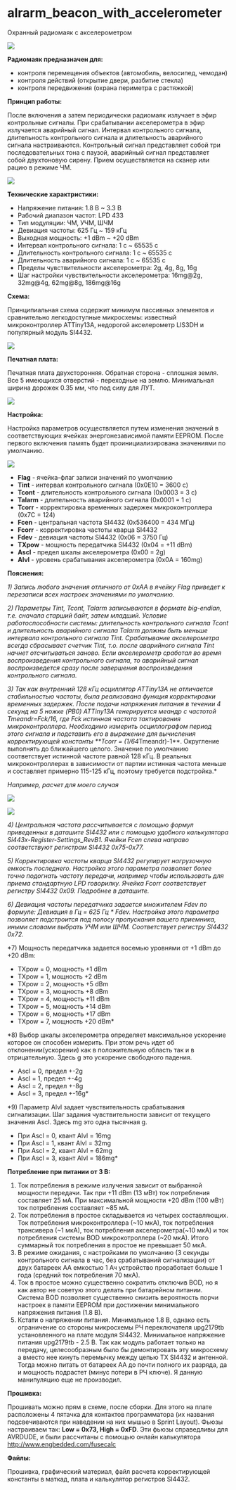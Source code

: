 # alrarm_beacon_with_accelerometer
Охранный радиомаяк с акселерометром


![](GRAPHICS/photo_0.jpg)



**Радиомаяк предназначен для:**

* контроля перемещения объектов (автомобиль, велосипед, чемодан)
* контроля действий (открытие двери, разбитие стекла)
* контроля передвижения (охрана периметра с растяжкой)



**Принцип работы:**

После включения а затем периодически радиомаяк излучает в эфир контрольные сигналы. При срабатывании акселерометра в эфир излучается аварийный сигнал. Интервал контрольного сигнала, длительность контрольного сигнала и длительность аварийного сигнала настраиваются. Контрольный сигнал представляет собой три последовательных тона с паузой, аварийный сигнал представляет собой двухтоновую сирену. Прием осуществляется на сканер или рацию в режиме ЧМ. 

![](GRAPHICS/timings.jpg)



**Технические характристики:** 
* Напряжение питания: 1.8 В ~ 3.3 В
* Рабочий диапазон частот: LPD 433
* Тип модуляции: ЧМ, УЧМ, ШЧМ
* Девиация частоты: 625 Гц ~ 159 кГц
* Выходная мощность: +1 dBm ~ +20 dBm
* Интервал контрольного сигнала: 1 с ~ 65535 с
* Длительность контрольного сигнала: 1 с ~ 65535 с
* Длительность аварийного сигнала: 1 с ~ 65535 с
* Пределы чувствительности акселерометра: 2g, 4g, 8g, 16g
* Шаг настройки чувствительности акселерометра: 16mg@2g, 32mg@4g, 62mg@8g, 186mg@16g



**Схема:**

Принципиальная схема содержит минимум пассивных элементов и сравнительно легкодоступные микросхемы: известный микроконтроллер ATTiny13A, недорогой акселерометр LIS3DH и популярный модуль SI4432. 

![](GRAPHICS/circuit.jpg)



**Печатная плата:**

Печатная плата двухсторонняя. Обратная сторона - сплошная земля. Все 5 имеющихся отверстий - переходные на землю. Минимальная ширина дорожек 0.35 мм, что под силу для ЛУТ.

![](GRAPHICS/pcb.jpg)



**Настройка:**

Настройка параметров осуществляется путем изменения значений в соответствующих ячейках энергонезависимой памяти EEPROM. После первого включения память будет проинициализирована значениями по умолчанию.

![](GRAPHICS/eeprom_map.jpg)
 
* **Flag** - ячейка-флаг записи значений по умолчанию
* **Tint** - интервал контрольного сигнала (0x0E10 = 3600 c)
* **Tcont** - длительность контрольного сигнала (0x0003 = 3 c)
* **Talarm** - длительность аварийного сигнала (0x0001 = 1 c)
* **Tcorr** - корректировка временных задержек микроконтроллера (0x7C = 124)
* **Fcen** - центральная частота SI4432 (0x536400 = 434 МГц)
* **Fcorr** - корректировка частоты кварца SI4432
* **Fdev** - девиация частоты SI4432 (0x06 = 3750 Гц)
* **TXpow** - мощность передатчика SI4432 (0x04 = +11 dBm)
* **Ascl** - предел шкалы акселерометра (0x00 = 2g)
* **Alvl** - уровень срабатывания акселерометра (0x0A = 160mg)



**Пояснения:**

*1) Запись любого значения отличного от 0xAA в ячейку Flag приведет к перезаписи всех настроек значениями по умолчанию.*

*2) Параметры Tint, Tcont, Talarm записываются в формате big-endian, т.е. сначала старший байт, затем младший. Условие работоспособности системы: длительность контрольного сигнала Tcont и длительность аварийного сигнала Talarm  должны быть меньше интервала контрольного сигнала Tint. Срабатывание акселерометра всегда сбрасывает счетчик Tint, т.о. после аварийного сигнала Tint начнет отсчитываться заново. Если акселерометр сработал во время воспроизведения контрольного сигнала, то аварийный сигнал воспроизведется сразу после завершения воспроизведения контрольного сигнала.*

*3) Так как внутренний 128 кГц осциллятор ATTiny13A не отличается стабильностью частоты, была реализована функция корректировки временных задержек. После подачи напряжения питания в течении 4 секунд на 5 ножке (PB0) ATTiny13A генерируется меандр с частотой Tmeandr=Fck/16, где Fck истинная частота тактирования микроконтроллера. Необходимо измерить осциллографом период этого сигнала и подставить его в выражение для вычисления корректирующей константы **Tcorr = (1/64*Tmeandr)-1**. Округление выполнять до ближайшего целого. Значение по умолчанию соответствует истинной частоте равной 128 кГц. В реальных микроконтроллерах в зависимости от партии истинная частота меньше и составляет примерно 115-125 кГц, поэтому требуется подстройка.*

*Например, расчет для моего случая*

![](GRAPHICS/oscilloscope.jpg)

![](GRAPHICS/calc.jpg)

*4) Центральная частота рассчитывается с помощью формул приведенных в даташите SI4432 или с помощью удобного калькулятора Si443x-Register-Settings_RevB1. Ячейки Fcen слева направо соответствуют регистрам SI4432 0x75-0x77.*

*5) Корректировка частоты кварца SI4432 регулирует нагрузочную емкость последнего. Настройка этого параметра позволяет более точно подогнать частоту передачи, например чтобы использовать для приема стандартную LPD говорилку. Ячейка Fcorr соответствует регистру SI4432 0x09. Подробнее в даташите.*

*6) Девиация частоты передатчика задается множителем Fdev по формуле: Девиация в Гц = 625 Гц * Fdev. Настройка этого параметра позволяет подстроится под полосу пропускания вашего приемника, иными словами выбрать УЧМ или ШЧМ. Соответствует регистру SI4432 0x72.*

*7) Мощность передатчика задается восемью уровнями от +1 dBm до +20 dBm:
* TXpow = 0, мощность +1 dBm
* TXpow = 1, мощность +2 dBm
* TXpow = 2, мощность +5 dBm
* TXpow = 3, мощность +8 dBm
* TXpow = 4, мощность +11 dBm
* TXpow = 5, мощность +14 dBm
* TXpow = 6, мощность +17 dBm
* TXpow = 7, мощность +20 dBm*

*8) Выбор шкалы акселерометра определяет максимальное ускорение которое он способен измерить. При этом речь идет об отклонении(ускорении) как в положительную область так и в отрицательную. Здесь g это ускорение свободного падения.
* Ascl = 0, предел +-2g
* Ascl = 1, предел +-4g
* Ascl = 2, предел +-8g
* Ascl = 3, предел +-16g*

*9) Параметр Alvl задает чувствительность срабатывания сигнализации. Шаг задания чувствительности зависит от текущего значения Ascl. Здесь mg это одна тысячная g.
* При Ascl = 0, квант Alvl = 16mg
* При Ascl = 1, квант Alvl = 32mg
* При Ascl = 2, квант Alvl = 62mg
* При Ascl = 3, квант Alvl = 186mg*



**Потребление при питании от 3 В:**

1) Ток потребления в режиме излучения зависит от выбранной мощности передачи. Так при +11 dBm (13 мВт) ток потребления составляет 25 мА. При максимальной мощности +20 dBm (100 мВт) ток потребления составляет ~85 мА. 
2) Ток потребления в простое складывается из четырех составляющих. Ток потребления микроконтроллера (~10 мкА), ток потребления трансивера (~1 мкА), ток потребления акселерометра(~10 мкА) и ток потребления системы BOD микрокотроллера (~20 мкА). Итого суммарный ток потребления в простое не превышает 50 мкА. 
3) В режиме ожидания, с настройками по умолчанию (3 секунды контрольного сигнала в час, без срабатываний сигнализации) от двух батареек АА емкостью 1 Ач устройство проработает больше 1 года (средний ток потребления 70 мкА).
4) Ток в простое можно существенно сократить отключив BOD, но я как автор не советую этого делать при батарейном питании. Система BOD позволяет существенно снизить вероятность порчи настроек в памяти EEPROM при достижении минимального напряжения питания (1.8 В).
5) Кстати о напряжении питания. Минимальное 1.8 В, однако есть ограничение со стороны микросхемы РЧ переключателя upg2179tb установленного на плате модуля SI4432. Минимальное напряжение питания upg2179tb - 2.5 В. Так как модуль работает только на передачу, целесообразным было бы демонтировать эту микросхему а вместо нее кинуть перемычку между цепью TX SI4432 и антенной. Тогда можно питать от батареек АА до почти полного их разряда, да и мощность подрастет (минус потери в РЧ ключе). Я данную манипуляцию еще не производил.



**Прошивка:**

Прошивать можно прям в схеме, после сборки. Для этого на плате расположены 4 пятачка для контактов программатора (их названия подсвечиваются при наведении на них мышью в Sprint Layout). Фьюзы настраиваем так: **Low = 0x73, High = 0xFD**. Эти фьюзы справедливы для AVRDUDE, и были рассчитаны с помощью онлайн калькулятора http://www.engbedded.com/fusecalc



**Файлы:**

Прошивка, графический материал, файл расчета корректирующей константы в маткад, плата и калькулятор регистров SI4432.
